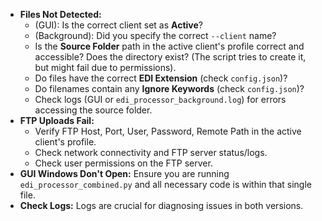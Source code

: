 * **Files Not Detected:**
    * (GUI): Is the correct client set as **Active**?
    * (Background): Did you specify the correct `--client` name?
    * Is the **Source Folder** path in the active client's profile correct and accessible? Does the directory exist? (The script tries to create it, but might fail due to permissions).
    * Do files have the correct **EDI Extension** (check `config.json`)?
    * Do filenames contain any **Ignore Keywords** (check `config.json`)?
    * Check logs (GUI or `edi_processor_background.log`) for errors accessing the source folder.
* **FTP Uploads Fail:**
    * Verify FTP Host, Port, User, Password, Remote Path in the active client's profile.
    * Check network connectivity and FTP server status/logs.
    * Check user permissions on the FTP server.
* **GUI Windows Don't Open:** Ensure you are running `edi_processor_combined.py` and all necessary code is within that single file.
* **Check Logs:** Logs are crucial for diagnosing issues in both versions.
